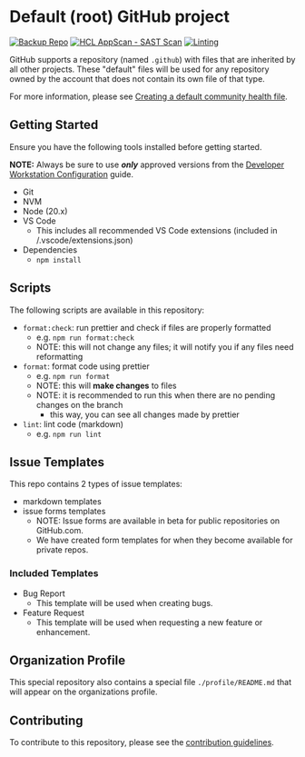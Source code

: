 # Default (root) GitHub project

[![Backup Repo][img--gh-action-badge--backup-repo]][gh-action--backup-repo]
[![HCL AppScan - SAST Scan][img--gh-action-badge--appscan-sast]][gh-action--appscan-sast]
[![Linting][img--gh-action-badge--lint]][gh-action--lint]

GitHub supports a repository (named `.github`) with files that are inherited by all other projects.
These "default" files will be used for any repository owned by the account that does not contain its own file of that type.

For more information, please see [Creating a default community health file][gh-creating-default-comm-health-file].

## Getting Started

Ensure you have the following tools installed before getting started.

**NOTE:** Always be sure to use **_only_** approved versions from the [Developer Workstation Configuration][developer-workstation-config-docs] guide.

- Git
- NVM
- Node (20.x)
- VS Code
  - This includes all recommended VS Code extensions (included in /.vscode/extensions.json)
- Dependencies
  - `npm install`

## Scripts

The following scripts are available in this repository:

- `format:check`: run prettier and check if files are properly formatted
  - e.g. `npm run format:check`
  - NOTE: this will not change any files; it will notify you if any files need reformatting
- `format`: format code using prettier
  - e.g. `npm run format`
  - NOTE: this will **make changes** to files
  - NOTE: it is recommended to run this when there are no pending changes on the branch
    - this way, you can see all changes made by prettier
- `lint`: lint code (markdown)
  - e.g. `npm run lint`

## Issue Templates

This repo contains 2 types of issue templates:

- markdown templates
- issue forms templates
  - NOTE: Issue forms are available in beta for public repositories on GitHub.com.
  - We have created form templates for when they become available for private repos.

### Included Templates

- Bug Report
  - This template will be used when creating bugs.
- Feature Request
  - This template will be used when requesting a new feature or enhancement.

## Organization Profile

This special repository also contains a special file `./profile/README.md` that will appear on the organizations profile.

## Contributing

To contribute to this repository, please see the [contribution guidelines](CONTRIBUTING.md).

<!-- reference urls -->

[developer-workstation-config-docs]: https://plantemoran-appdev.github.io/github-process-docs/workstation-setup/workstation-config/
[gh-action--appscan-sast]: https://github.com/plantemoran-ai-engineering/.github/actions/workflows/hcl-appscan-sast-scan.yml
[gh-action--backup-repo]: https://github.com/plantemoran-ai-engineering/.github/actions/workflows/backup-repo.yml
[gh-action--lint]: https://github.com/plantemoran-ai-engineering/.github/actions/workflows/linting.yml
[gh-creating-default-comm-health-file]: https://help.github.com/en/github/building-a-strong-community/creating-a-default-community-health-file
[img--gh-action-badge--appscan-sast]: https://github.com/plantemoran-ai-engineering/.github/actions/workflows/hcl-appscan-sast-scan.yml/badge.svg
[img--gh-action-badge--backup-repo]: https://github.com/plantemoran-ai-engineering/.github/actions/workflows/backup-repo.yml/badge.svg
[img--gh-action-badge--lint]: https://github.com/plantemoran-ai-engineering/.github/actions/workflows/linting.yml/badge.svg
